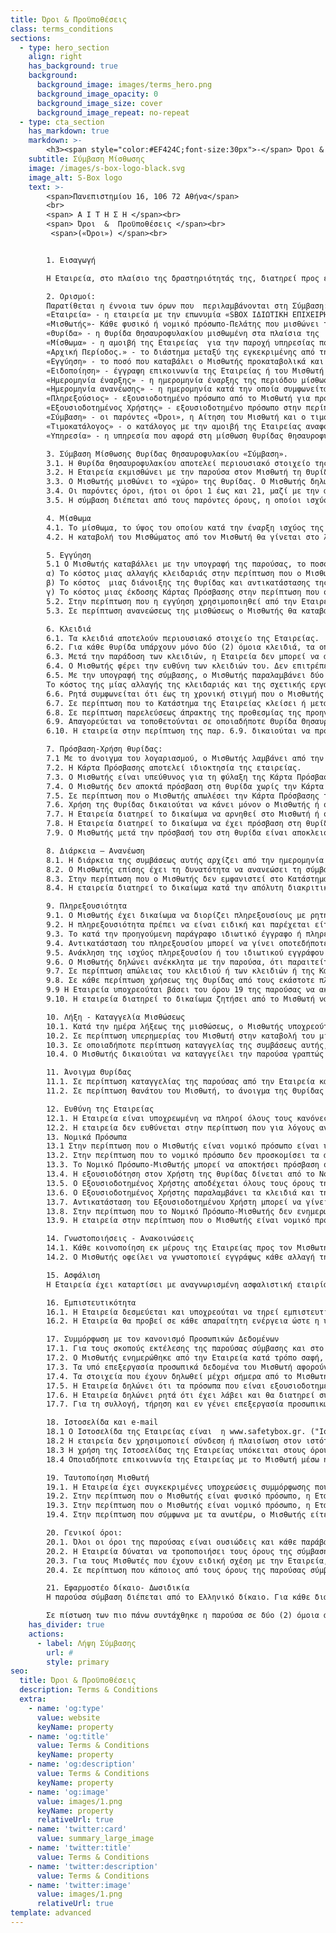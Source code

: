 ```yaml
---
title: Όροι & Προϋποθέσεις
class: terms_conditions
sections:
  - type: hero_section
    align: right
    has_background: true
    background: 
      background_image: images/terms_hero.png
      background_image_opacity: 0
      background_image_size: cover
      background_image_repeat: no-repeat
  - type: cta_section
    has_markdown: true
    markdown: >- 
        <h3><span style="color:#EF424C;font-size:30px">-</span> Όροι & Προϋποθέσεις <span style="color:#EF424C;font-size:30px">-</span>
    subtitle: Σύμβαση Μίσθωσης
    image: /images/s-box-logo-black.svg
    image_alt: S-Box logo
    text: >- 
        <span>Πανεπιστημίου 16, 106 72 Αθήνα</span>
        <br>
        <span> Α Ι Τ Η Σ Η </span><br>
        <span> Όροι  &  Προϋποθέσεις </span><br>
         <span>(«Όροι») </span><br>


        1. Εισαγωγή 

        Η Εταιρεία, στο πλαίσιο της δραστηριότητάς της, διατηρεί προς εκμίσθωση και Θυρίδες Θησαυροφυλακίου, διαφόρων μεγεθών, στο Κατάστημα της που βρίσκεται στην περιοχή Αργάσαινα της νήσου Μυκόνου των Κυκλάδων, έναντι μισθώματος, το ύψος του οποίου εξαρτάται από το μέγεθος της Θυρίδας και από το χρόνο μίσθωσης αυτής, βάσει του τιμοκαταλόγου που ισχύει στην Εταιρεία και αναφέρεται στο Παράρτημα Α της παρούσας, του οποίου ο Μισθωτής λαμβάνει γνώση πριν τη μίσθωση αυτής.

        2. Ορισμοί:
        Παρατίθεται η έννοια των όρων που  περιλαμβάνονται στη Σύμβαση: 
        «Εταιρεία» - η εταιρεία με την επωνυμία «SBOX ΙΔΙΩΤΙΚΗ ΕΠΙΧΕΙΡΗΣΗ ΠΑΡΟΧΗΣ ΥΠΗΡΕΣΙΩΝ ΑΣΦΑΛΕΙΑΣ ΜΟΝΟΠΡΟΣΩΠΗ Ι.Κ.Ε.», και τον δ.τ. «SBOX», όπως εκπροσωπείται νόμιμα.
        «Μισθωτής»- Κάθε φυσικό ή νομικό πρόσωπο-Πελάτης που μισθώνει τη θυρίδα θησαυροφυλακίου.
        «Θυρίδα» - η Θυρίδα Θησαυροφυλακίου μισθωμένη στα πλαίσια της  παρούσας Σύμβασης, όπως επιλέχθηκε και αναλυτικά περιγράφεται στην Αίτηση του Πελάτη.
        «Μίσθωμα» - η αμοιβή της Εταιρείας  για την παροχή υπηρεσίας που αφορά στην εκμίσθωση θυρίδας θησαυροφυλακίου. 
        «Αρχική Περίοδος.» - το διάστημα μεταξύ της εγκεκριμένης από την εταιρεία αίτησης έως την υπογραφή της σύμβασης. 
        «Εγγύηση» - το ποσό που καταβάλει ο Μισθωτής προκαταβολικά και του επιστρέφεται κατά τη λήξη της μίσθωσης.                                                 
        «Ειδοποίηση» - έγγραφη επικοινωνία της Εταιρείας ή του Μισθωτή που αφορά την παρούσα Σύμβαση. 
        «Ημερομηνία έναρξης» - η ημερομηνία έναρξης της περιόδου μίσθωσης όπως ορίζεται στην Αίτηση του Μισθωτή.
        «Ημερομηνία ανανέωσης» - η ημερομηνία κατά την οποία συμφωνείται η παράταση του χρόνου μίσθωσης.                                                               
        «Πληρεξούσιος» - εξουσιοδοτημένο πρόσωπο από το Μισθωτή για πρόσβαση στη θυρίδα του. 
        «Εξουσιοδοτημένος Χρήστης» - εξουσιοδοτημένο πρόσωπο στην περίπτωση που ο Μισθωτής είναι Νομικό Πρόσωπο, για πρόσβαση στη θυρίδα του.                                                 
        «Σύμβαση» - οι παρόντες «Όροι», η Αίτηση του Μισθωτή και ο τιμοκατάλογος της Εταιρείας.
        «Τιμοκατάλογος» - ο κατάλογος με την αμοιβή της Εταιρείας αναφορικά με την υπηρεσία που αφορά στη μίσθωση θυρίδας, ο οποίος τελεί υπό περιοδική αναθεώρηση.                                                     
        «Υπηρεσία» - η υπηρεσία που αφορά στη μίσθωση θυρίδας θησαυροφυλακίου πλέον κάθε άλλης υπηρεσίας που περιλαμβάνεται στον τιμοκατάλογο. 

        3. Σύμβαση Μίσθωσης Θυρίδας Θησαυροφυλακίου «Σύμβαση».
        3.1. Η θυρίδα θησαυροφυλακίου αποτελεί περιουσιακό στοιχείο της Εταιρείας.
        3.2. Η Εταιρεία εκμισθώνει με την παρούσα στον Μισθωτή τη Θυρίδα Θησαυροφυλακίου που ευρίσκεται στο Κατάστημά της.
        3.3. Ο Μισθωτής μισθώνει το «χώρο» της θυρίδας. Ο Μισθωτής δηλώνει με την παρούσα ότι η μισθωμένη Θυρίδα εξυπηρετεί απολύτως τις ανάγκες του και είναι της απόλυτης επιλογής του.
        3.4. Οι παρόντες όροι, ήτοι οι όροι 1 έως και 21, μαζί με την αίτηση του Μισθωτή και το Παράρτημα Α, στο οποίο περιλαμβάνεται και ο τιμοκατάλογος υπηρεσιών, αποτελούν μια ενιαία ολότητα και συνιστούν την Σύμβαση Μίσθωσης Θυρίδας Θησαυροφυλακίου. 
        3.5. Η σύμβαση διέπεται από τους παρόντες όρους, η οποίοι ισχύουν καθ΄ όλη τη διάρκεια της μίσθωσης.

        4. Μίσθωμα 
        4.1. Το μίσθωμα, το ύψος του οποίου κατά την έναρξη ισχύος της παρούσας ορίζεται στο Παράρτημα Α, είναι εβδομαδιαίο, μηνιαίο, εξαμηνιαίο ή ετήσιο και καταβάλλεται προσαυξημένο κατά τον επ’ αυτού Φ.Π.Α ή όποιον άλλον φόρο, τέλος, εισφορά κ.λπ. εκάστοτε προβλέπεται, με την υπογραφή της παρούσας και σε περίπτωση ανανεώσεώς της, κατά την έναρξη της εκάστοτε νέας μισθωτικής περιόδου. Κάθε μία από τις ημερομηνίες αυτές είναι δήλη ημέρα κατά τον νόμο και τις εξ αυτού συνέπειες.
        4.2. Η καταβολή του Μισθώματος από τον Μισθωτή θα γίνεται στο λογαριασμό της Εταιρείας, όπως αυτός αναφέρεται στο Παράρτημα Α της παρούσας, και αυτή θα είναι υποχρεωμένη να εκδώσει το αντίστοιχο νόμιμο παραστατικό.

        5. Εγγύηση
        5.1 Ο Μισθωτής καταβάλλει με την υπογραφή της παρούσας, το ποσό που αναφέρεται στο Παράρτημα Α ως εγγύηση, για την πιστή  τήρηση των όρων που περιλαμβάνονται σε αυτή και που συμφωνούνται όλοι ουσιώδεις, και την εξόφληση οποιοσδήποτε οφειλής από την παρούσα σύμβαση (η οποία μπορεί να περιλαμβάνει το οφειλόμενο μίσθωμα από το Μισθωτή, τόκους καθυστέρησης καταβολής αυτού, τέλη, έξοδα, τυχόν πληρωτέα ποσά για χρεώσεις που οφείλονται για πρόσθετες υπηρεσίες που παρέχονται σε σχέση με την καθυστερημένη πληρωμή ή τη μη πληρωμή) και παραμένει στα χέρια της Εταιρείας έως τη λήξη της συμβάσεως και την παράδοση της Θυρίδας κενής περιεχομένου, μαζί με τα κλειδιά αυτής, και την Κάρτα Πρόσβασης από τον Μισθωτή, οπότε θα επιστραφεί στο Μισθωτή, εφόσον δεν συντρέχει περίπτωση παραβάσεως οποιουδήποτε όρου της παρούσης και δεν υφίσταται οφειλή του προς την Εταιρεία. Το ποσό της εγγύησης επίσης καλύπτει:
        α) Το κόστος μιας αλλαγής κλειδαριάς στην περίπτωση που ο Μισθωτής απωλέσει το ένα εκ των δύο κλειδιών που βρίσκονται στην κατοχή του.
        β) Το κόστος  μιας διάνοιξης της Θυρίδας και αντικατάστασης της κλειδαριάς στην περίπτωση που ο Μισθωτής απωλέσει και τα δύο κλειδιά που βρίσκονται στην κατοχή του.
        γ) Το κόστος μιας έκδοσης Κάρτας Πρόσβασης στην περίπτωση που ο Μισθωτής την απωλέσει ή αυτή καταστραφεί. 
        5.2. Στην περίπτωση που η εγγύηση χρησιμοποιηθεί από την Εταιρεία για να καλυφθούν κάποιες από τις ζημιές που αναφέρονται στον όρο 5.1. ανωτέρω, τότε κατά τη λήξη της σύμβασης το ποσό αυτής που θα επιστρέφεται στο Μισθωτή, θα είναι το εναπομείναν μετά την αφαίρεση των εξόδων για τις πιο πάνω ζημίες.
        5.3. Σε περίπτωση ανανεώσεως της μισθώσεως ο Μισθωτής θα καταβάλλει κάθε φορά στην Εταιρεία το ποσό που απαιτείται σύμφωνα με το Παράρτημα Α για τη συμπλήρωση της εγγυήσεως.

        6. Κλειδιά 
        6.1. Τα κλειδιά αποτελούν περιουσιακό στοιχείο της Εταιρείας.
        6.2. Για κάθε θυρίδα υπάρχουν μόνο δύο (2) όμοια κλειδιά, τα οποία παραλαμβάνει ο Μισθωτής, μετά την ολοκλήρωση της διαδικασίας ανοίγματος λογαριασμού, όπως αυτή αναλυτικά περιγράφεται στην ιστοσελίδα της εταιρείας.
        6.3. Μετά την παράδοση των κλειδιών, η Εταιρεία δεν μπορεί να ανοίξει τη θυρίδα παρά μόνο με παραβίαση αυτής. 
        6.4. Ο Μισθωτής φέρει την ευθύνη των κλειδιών του. Δεν επιτρέπεται στο Μισθωτή ή σε κάποιο τρίτο πρόσωπο να δημιουργήσει αντίγραφο των κλειδιών. Ο Μισθωτής παραμένει υπεύθυνος έναντι της Εταιρείας σε περίπτωση που ο ίδιος, ή ο πληρεξούσιος του, εάν υφίσταται, δεν έχουν τηρήσει αυτόν τον όρο.
        6.5. Με την υπογραφή της σύμβασης, ο Μισθωτής παραλαμβάνει δύο (2) όμοια κλειδιά, τα οποία έχει την υποχρέωση να διατηρεί και να φυλάττει. Σε περίπτωση απώλειας ενός ή και των δύο κλειδιών, ο Μισθωτής υποχρεούται να γνωστοποιήσει το γεγονός αυτό στην Εταιρεία και η Εταιρεία αναλαμβάνει την υποχρέωση να αλλάξει την κλειδαριά της Θυρίδας και να παραδώσει σε αυτόν τα νέα κλειδιά. 
        Το κόστος της μίας αλλαγής της κλειδαριάς και της σχετικής εργασίας, αναφέρεται στο Παράρτημα Α της παρούσας, και καλύπτεται από την εγγύηση που έχει καταβάλει ο Μισθωτής στην Εταιρεία σύμφωνα με το όρο (5) της παρούσας. Στην περίπτωση που χρειαστεί και δεύτερη αλλαγή της κλειδαριάς τότε ο Μισθωτής είναι υποχρεωμένος να καταβάλει τα έξοδα για την εργασία αυτή στην Εταιρεία. Και στις δύο ως άνω περιπτώσεις, η Εταιρεία προσκαλεί το Μισθωτή να παρασταθεί κατά τη διάρκεια των αντίστοιχων εργασιών. Μη ανταπόκριση του Μισθωτή συνεπάγεται τη μη εκτέλεση των κατά περίπτωση προαναφερθέντων εργασιών, μέχρις ότου ο Μισθωτής υποβάλλει στο Κατάστημα σχετικό αίτημα και η Εταιρεία καθορίσει νέα ημερομηνία και ώρα, κατά την οποία ο Μισθωτής θα παραστεί. Μέχρι την ολοκλήρωση των κατά περίπτωση ως άνω εργασιών, κάθε πρόσβαση στη Θυρίδα αποκλείεται, για λόγους ασφαλείας.
        6.6. Ρητά συμφωνείται ότι έως τη χρονική στιγμή που ο Μισθωτής θα γνωστοποιήσει στην Εταιρεία την απώλεια ενός ή και των δύο κλειδιών της Θυρίδας, αυτός παραμένει αποκλειστικά υπεύθυνος για το εκάστοτε περιεχόμενο της Θυρίδας και την τύχη του.
        6.7. Σε περίπτωση που το Κατάστημα της Εταιρείας κλείσει ή μεταφερθεί, αλλά και σε περίπτωση που καταργηθούν σε αυτό οι Θυρίδες Θησαυροφυλακίου, η Εταιρεία ειδοποιεί τον Μισθωτή για την τροποποίηση ή τη λύση της μισθώσεως και τον καλεί να αναλάβει άμεσα το περιεχόμενο της Θυρίδας του (στην προθεσμία που τίθεται από την Εταιρεία, η οποία δεν μπορεί να είναι μικρότερη των δύο (2) ημερών, και να το τοποθετήσει αν το επιθυμεί σε Θυρίδα άλλου Καταστήματος της Εταιρείας, την οποία θα επιλέξει και θα εκμισθώσει με δική του επιμέλεια.( η απλά θα μιλήσουμε μόνο για την περίπτωση κλεισίματος του καταστήματος οπότε και καταγγέλλεται η σύμβαση.)
        6.8. Σε περίπτωση παρελεύσεως άπρακτης της προθεσμίας της προηγούμενης παραγράφου, η Εταιρεία δικαιούται να μεταφέρει το περιεχόμενο της Θυρίδας ως έχει κλειδωμένη σε άλλο Κατάστημα με σχετική υποδομή. Αν αυτό δεν είναι δυνατό για οποιονδήποτε τεχνικό λόγο, η Εταιρεία δικαιούται να μεταφέρει το περιεχόμενο τα θυρίδας και να το τοποθετήσει σε μία Θυρίδα, ιδίου μεγέθους, εκτός εάν δεν υπάρχει ελεύθερη όμοια Θυρίδα, οπότε επιλέγεται Θυρίδα παραπλήσιου μεγέθους, στην οποία μπορεί να τοποθετηθεί το μεταφερόμενο περιεχόμενο. Το άνοιγμα της Θυρίδας, η μεταφορά του περιεχομένου της και η εγκατάστασή του σε άλλη θυρίδα γίνεται ενώπιον συμβολαιογράφου της επιλογής της Εταιρείας και ο Μισθωτής αναλαμβάνει όλο το σχετικό κόστος. Σε περίπτωση μεταβολής του μισθώματος λόγω της αλλαγής του μεγέθους της Θυρίδας, το μίσθωμα αναπροσαρμόζεται ανάλογα από την αμέσως επόμενη μισθωτική περίοδο.
        6.9. Απαγορεύεται να τοποθετούνται σε οποιαδήποτε Θυρίδα Θησαυροφυλακίου εκρηκτικές ύλες, οξέα, μολυσματικά ή δύσοσμα αντικείμενα, παράνομα αποκτηθέντα αντικείμενα ή προϊόντα εγκληματικών δραστηριοτήτων (σύμφωνα με τον Ν. 4557/2018, όπως εκάστοτε ισχύει), ή κάθε είδους υλικά, τα οποία θα μπορούσαν να επιφέρουν βλάβη σε αυτή ή σε γειτονικές Θυρίδες, ή στοιχεία που έχουν χρησιμοποιηθεί ή χρησιμοποιούνται με οποιονδήποτε τρόπο για τη διευκόλυνση της φοροδιαφυγής. Στην περίπτωση αυτή ο Μισθωτής είναι υποχρεωμένος να αποζημιώσει την Εταιρεία ή οποιονδήποτε τρίτο για τυχόν ζημιές, έξοδα, χρεώσεις και βλάβες σε περιουσιακά στοιχεία που προκύπτουν από την ενέργειά του αυτή. 
        6.10. Η εταιρεία στην περίπτωση της παρ. 6.9. δικαιούται να προβεί στην καταγγελία της σύμβασης βάσει των όσων αναφέρονται στον όρο 10 της παρούσας και να καλέσει το Μισθωτή να παραδώσει τη θυρίδα κενή περιεχομένου μαζί με τα κλειδιά και την κάρτα πρόσβασης. Σε περίπτωση μη εμφανίσεως του Μισθωτή,  η Εταιρεία δικαιούται να προβεί στη διάνοιξη της θυρίδας βάσει των όσων αναφέρονται στον όρο 11 της παρούσας. Σε αυτή την περίπτωση, ο Μισθωτής επιβαρύνεται με όλα τα σχετικά έξοδα.

        7. Πρόσβαση-Χρήση θυρίδας:
        7.1 Με το άνοιγμα του λογαριασμού, ο Μισθωτής λαμβάνει από την Εταιρεία μια κάρτα Πρόσβασης («Κάρτα Πρόσβασης»), με την οποία κάθε φορά εισέρχεται στο κατάστημα όπου βρίσκονται οι θυρίδες.
        7.2. Η Κάρτα Πρόσβασης αποτελεί ιδιοκτησία της εταιρείας. 
        7.3. Ο Μισθωτής είναι υπεύθυνος για τη φύλαξη της Κάρτα Πρόσβασης.
        7.4. Ο Μισθωτής δεν αποκτά πρόσβαση στη θυρίδα χωρίς την Κάρτα Πρόσβασης, και το κλειδί του.
        7.5. Σε περίπτωση που ο Μισθωτής απωλέσει την Κάρτα Πρόσβασης του ή αυτή για οποιοδήποτε λόγο καταστραφεί, είναι υποχρεωμένος να ενημερώσει άμεσα και χωρίς καμία καθυστέρηση την εταιρεία εγγράφως, προκειμένου αυτή να ακυρώσει την απολεσθείσα και να εκδώσει άμεσα νέα. Το κόστος έκδοσης νέας Κάρτα Πρόσβασης αναφέρεται στο Παράρτημα Α και καλύπτεται από την εγγύηση που έχει καταβάλει ο Μισθωτής στην Εταιρεία σύμφωνα με το όρο (5) της παρούσας. Στην περίπτωση που χρειαστεί και δεύτερη έκδοση της Κάρτας Πρόσβασης, τότε ο Μισθωτής είναι υποχρεωμένος να καταβάλει τα έξοδα. 
        7.6. Χρήση της Θυρίδας δικαιούται να κάνει μόνον ο Μισθωτής ή ο πληρεξούσιος αυτού ο οποίος θα έχει ρητή εντολή προς αυτό, κατά τις ημέρες και ώρες λειτουργίας του Καταστήματος, σύμφωνα με τους κανόνες ασφαλείας που η Εταιρεία θέτει. Πριν από οποιαδήποτε χρήση της Θυρίδας, ο Μισθωτής υποχρεούται να ακολουθήσει πιστά τις εκάστοτε σε ισχύ σχετικές διαδικασίες της Εταιρείας. Απαγορεύεται ρητά στο Μισθωτή οποιαδήποτε ενέργεια μπορεί να επηρεάσει τα δικαιώματα των άλλων πελατών της Εταιρείας ή να προκαλέσει ζημιά στις εγκαταστάσεις της Εταιρείας ή στην ιδιοκτησία οποιουδήποτε τρίτου. 
        7.7. Η Εταιρεία διατηρεί το δικαίωμα να αρνηθεί στο Μισθωτή ή στον Πληρεξούσιο αυτού την πρόσβαση στη θυρίδα αν αυτό έχει επιβληθεί σε αυτήν, νόμιμα από οποιαδήποτε τοπική, εθνική ή υπερεθνική αρχή (συμπεριλαμβανομένου οποιουδήποτε δικαστηρίου) ή αν κατά την εύλογη κρίση της Εταιρείας ο Μισθωτής συμπεριφέρεται με επιθετικό, ακανόνιστο, απειλητικό, άσεμνο ή αγενές τρόπο, αν βρίσκεται υπό την επήρεια αλκοόλ ή ναρκωτικών ουσιών, αν η συμπεριφορά του δημιουργεί υποψία ότι ενεργεί παράνομα, σε περίπτωση λόγων ανωτέρας βίας όπως αυτοί αναλύονται στο όρο 12.2., ή σε περίπτωση που πραγματοποιούνται βασικές εργασίες συντήρησης στο Κατάστημα της Εταιρείας.
        7.8. Η Εταιρεία διατηρεί το δικαίωμα να έχει πρόσβαση στη θυρίδα του Μισθωτή αν αυτό έχει επιβληθεί σε αυτήν, νόμιμα από οποιαδήποτε τοπική, εθνική ή υπερεθνική αρχή (συμπεριλαμβανομένου οποιουδήποτε δικαστηρίου). Σε αυτήν την περίπτωση είναι υποχρεωμένη να ενημερώσει σχετικά το Μισθωτή.
        7.9. Ο Μισθωτής μετά την πρόσβασή του στη θυρίδα είναι αποκλειστικά υπεύθυνος για την επανατοποθέτηση του κουτιού στον εσωτερικό χώρο της θυρίδας και την ασφάλιση αυτής.

        8. Διάρκεια – Ανανέωση
        8.1. Η διάρκεια της συμβάσεως αυτής αρχίζει από την ημερομηνία της υπογραφής της και λήγει την ημερομηνία που αναφέρεται σε αυτήν. Ύστερα από την ως άνω λήξη της συμβάσεως, αυτής (με την επιφύλαξη του άρθρου 10 για την καταγγελία) ο Μισθωτής πρέπει να προσέλθει στο Κατάστημα να παραλάβει το περιεχόμενο της θυρίδας του, και να παραδώσει αυτή κενή περιεχομένου μαζί με τα κλειδιά αυτής και την Κάρτα Πρόσβασης, το αργότερο μέχρι την ώρα 09:00 πρωινή της τελευταίας ημέρας ισχύος της συμβάσεως. 
        8.2. Ο Μισθωτής επίσης έχει τη δυνατότητα να ανανεώσει τη σύμβαση του για ίσο, μεγαλύτερο ή μικρότερο χρονικό διάστημα επιλέγοντας την ίδια ή διαφορετική θυρίδα. Στην περίπτωση αυτή είναι υποχρεωμένος να ειδοποιήσει εγγράφως την εταιρεία. (ότι σκοπεύει να ανανεώσει τη σύμβαση του εντός της προθεσμίας που αναφέρεται στο παράρτημα Α της παρούσας και προβλέπεται για κάθε διαφορετική διάρκεια μίσθωσης. -μπορούμε να προσθέσουμε και αυτό)
        8.3. Στην περίπτωση που ο Μισθωτής δεν εμφανιστεί στο Κατάστημα της Εταιρείας  κατά τη λήξη της σύμβασής του σύμφωνα με τον όρο 8.1., ούτε προβεί σε ανανέωση σύμφωνα με τον όρο 8.2., θεωρείται ότι η σύμβαση του ανανεώθηκε αυτοδικαίως και αορίστως για ίσο χρονικό διάστημα κάθε φορά με αυτό που αναφέρεται σ’ αυτήν. Σε αυτήν την περίπτωση το ποσό της εγγύησης καταπίπτει υπερ της εταιρείας προκειμένου να καλυφθεί το μίσθωμα και τα έξοδα της ανανεωμένης μίσθωσης. (να το δούμε αυτό!!!)
        8.4. Η εταιρεία διατηρεί το δικαίωμα κατά την απόλυτη διακριτική της ευχέρεια να μην ανανεώσει τη σύμβαση του Μισθωτή, αν αυτός αθετεί κατ’ επανάληψη κάποιον από τους όρους της παρούσας σύμβασης και δεν εκπληρώνει τις υποχρεώσεις του προς την Εταιρεία, ή ο Μισθωτής δεν προσκομίζει τα απαραίτητα επικαιροποιημένα έγγραφα για την ταυτοποίησή του σύμφωνα με τον όρο 19 της παρούσας, ή επισυμβεί ένα από τα γεγονότα που αναφέρονται στον όρο 7.7 της παρούσας σύμβασης.

        9. Πληρεξουσιότητα
        9.1. Ο Μισθωτής έχει δικαίωμα να διορίζει πληρεξουσίους με ρητή εντολή, ο οποίος έχει πρόσβαση στη Θυρίδα κατά τον ίδιο τρόπο και με τους ίδιους όρους με αυτόν και μπορούν να κάνουν χρήση αυτής ανεξάρτητα ή και μαζί.
        9.2. Η πληρεξουσιότητα πρέπει να είναι ειδική και παρέχεται είτε με ιδιωτικό έγγραφο, το οποίο φέρει βέβαιη χρονολογία και υπογράφεται από το Μισθωτή και από τον πληρεξούσιό του, είτε με συμβολαιογραφικό έγγραφο, το οποίο υποβάλλεται στην Εταιρεία, ελέγχεται από το νομικό της τμήμα και επισυνάπτεται στην παρούσα.
        9.3. Το κατά την προηγούμενη παράγραφο ιδιωτικό έγγραφο ή πληρεξούσιο ισχύει έως την ημερομηνία που αναγράφεται σε αυτό ή σε κάθε περίπτωση έως την ανάκλησή του. Η ισχύς του πληρεξουσίου λήγει αυτοδικαίως με τον θάνατο του Μισθωτή, ακόμη και εάν έχει ρητά συμφωνηθεί το αντίθετο. Ο πληρεξούσιος ευθύνεται έναντι της Εταιρείας και των φορολογικών ή άλλων αρχών για οποιαδήποτε χρήση της Θυρίδας μετά τον θάνατο του Μισθωτή.
        9.4. Αντικατάσταση του πληρεξουσίου μπορεί να γίνει οποτεδήποτε κατά τα αναφερόμενα στην παρ. 9.2. ανωτέρω, αφού προηγουμένως ο Μισθωτής ανακαλέσει το σε ισχύ ιδιωτικό έγγραφο ή πληρεξούσιο, κατά αναφερόμενα στην επόμενη παρ. 9.5.
        9.5. Ανάκληση της ισχύος πληρεξουσίου ή του ιδιωτικού εγγράφου μπορεί να γίνει οποτεδήποτε από τον Μισθωτή είτε με συμβολαιογραφικό έγγραφο για την ανάκληση αυτού, είτε με ιδιωτικό έγγραφο βέβαιης χρονολογίας που να αναφέρει την ανάκληση του προηγούμενου, και επισυνάπτεται στην παρούσα.
        9.6. Ο Μισθωτής δηλώνει ανέκκλητα με την παρούσα, ότι παραιτείται από κάθε ένσταση που αφορά την πλαστογράφηση της υπογραφής του, τη νόθευση του εγγράφου της χορηγηθείσας πληρεξουσιότητας ή υπέρβαση των ορίων της, που ο ίδιος παρείχε στον πληρεξούσιο.
        9.7. Σε περίπτωση απώλειας του κλειδιού ή των κλειδιών ή της Κάρτας Πρόσβασης από τον πληρεξούσιο, η Εταιρεία ουδεμία ευθύνη φέρει, έως τη γνωστοποίησή της σε αυτή, κατά τα αναφερόμενα στους όρους 6.5. και 6.6. πιο πάνω, που εφαρμόζονται όμοια.
        9.8. Σε κάθε περίπτωση χρήσεως της Θυρίδας από τους εκάστοτε πληρεξούσιους του Μισθωτή, η Εταιρεία δικαιούται να ζητά από αυτούς να επιβεβαιώνουν, ως προϋπόθεση για τη χρήση της, τη συνδρομή των προϋποθέσεων για τη νόμιμη χρήση της Θυρίδας και αυτοί υποχρεούνται να ανταποκρίνονται με ειλικρίνεια και πληρότητα, ευθυνόμενοι και αυτοί προσωπικά προς τούτο.
        9.9 Η Εταιρεία υποχρεούται βάσει του όρου 19 της παρούσας να ακολουθήσει όλες τις διαδικασίες ταυτοποίησης του Πληρεξουσίου, πριν από τον διορισμό του από το Μισθωτή. Σε περίπτωση που δεν είναι δυνατή η ταυτοποίηση του Πληρεξουσίου από την Εταιρεία, αυτή δύναται να απορρίψει το διορισμό του από το Μισθωτή.
        9.10. Η εταιρεία διατηρεί το δικαίωμα ζητήσει από το Μισθωτή να ανακαλέσει άμεσα τον Πληρεξούσιό του στην περίπτωση που αυτός δεν συμμορφώνεται με τους όρους της παρούσας σύμβασης και δεν εκπληρώνει τις υποχρεώσεις του, δεν προσκομίζει τα απαραίτητα επικαιροποιημένα έγγραφα για την ταυτοποίησή του σύμφωνα με τον όρο 19, ή επισυμβεί ένα από τα γεγονότα του όρου 7.7 της παρούσας. Σε αυτήν την περίπτωση ο Μισθωτής δύναται να διορίσει νέο πληρεξούσιο.

        10. Λήξη - Καταγγελία Μισθώσεως
        10.1. Κατά την ημέρα λήξεως της μισθώσεως, ο Μισθωτής υποχρεούται να εκκενώσει τη Θυρίδα και να παραδώσει τα κλειδιά αυτής και την Κάρτα Πρόσβασης στην Εταιρεία.
        10.2. Σε περίπτωση υπερημερίας του Μισθωτή στην καταβολή του μισθώματος, ή παραβάσεως εκ μέρους του Μισθωτή οποιουδήποτε από τους όρους της συμβάσεως αυτής, που όλοι συμφωνούνται ουσιώδεις, ή παραβάσεως του νόμου ή και των διατάξεων των Εποπτικών Αρχών, η Εταιρεία δικαιούται να καταγγείλει τη σύμβαση αυτή με έγγραφο που κοινοποιείται στην κατά τον όρο 14 ταχυδρομική διεύθυνση που έχει δηλώσει ο Μισθωτής. Με το ίδιο έγγραφο η Εταιρεία καλεί τον Μισθωτή να παραδώσει τη Θυρίδα σε αυτήν κενή περιεχομένου, μαζί με τα κλειδιά αυτής και την Κάρτα Πρόσβασης.
        10.3. Σε οποιαδήποτε περίπτωση καταγγελίας της συμβάσεως αυτής, κατά τα προαναφερόμενα, ο Μισθωτής υποχρεούται σε άμεση παράδοση της Θυρίδας κενής, των κλειδιών της και της Κάρτας Πρόσβασης και καταπίπτει υπέρ της Εταιρείας η εγγύηση που αυτός κατέβαλε στην Εταιρεία κατ’ εφαρμογή του όρου 5 της παρούσας. 
        10.4. Ο Μισθωτής δικαιούται να καταγγείλει την παρούσα γραπτώς με έγγραφο, εφόσον παραδώσει τη Θυρίδα κενή περιεχομένου μαζί με την Κάρτα Πρόσβασης και τα κλειδιά της στο ως άνω Κατάστημα της Εταιρείας, όπου διατηρείται η Θυρίδα και εξοφλήσει το τυχόν οφειλόμενο από αυτόν μίσθωμα. Στην περίπτωση που αρνηθεί να εξοφλήσει το οφειλόμενο από αυτόν τίμημα, τότε καταπίπτει υπερ της Εταιρείας η εγγύηση που αυτός κατέβαλε κατά τη σύναψη της σύμβασης.

        11. Άνοιγμα Θυρίδας
        11.1. Σε περίπτωση καταγγελίας της παρούσας από την Εταιρεία και μη εμφανίσεως του Μισθωτή, σύμφωνα με τη σχετική πρόσκληση της Εταιρείας για την εκκένωση της Θυρίδας κατά τον όρο 10.2. πιο πάνω, η Εταιρεία δικαιούται, και ύστερα από παροχή άδειας από το καθ’ ύλην και κατά τόπο αρμόδιο Δικαστήριο, να διανοίξει τη Θυρίδα και να προβεί σε δημόσια κατάθεση του περιεχομένου της, το οποίο εν συνεχεία θα τίθεται στη διάθεση του Μισθωτή, σύμφωνα με τα ειδικώς οριζόμενα στον νόμο. Το ως άνω περιεχόμενο ο Μισθωτής θα δικαιούται να αναλάβει ύστερα από την εξόφληση κάθε οφειλόμενου προς την Εταιρεία ποσού, συμπεριλαμβανομένων των εξόδων για τη διάνοιξη της Θυρίδας, της απογραφής, των δικαστικών ή και άλλων σχετικών εξόδων.
        11.2. Σε περίπτωση θανάτου του Μισθωτή, το άνοιγμα της Θυρίδας θα πραγματοποιηθεί από τους νόμιμους κληρονόμους του, ύστερα από την έκδοση και επίδοση στην Εταιρεία του σχετικού κληρονομητηρίου, σύμφωνα με τα εκάστοτε σχετικά οριζόμενα στον νόμο.

        12. Ευθύνη της Εταιρείας
        12.1. Η Εταιρεία είναι υποχρεωμένη να πληροί όλους τους κανόνες ασφαλείας, σύμφωνα με τον νόμο, και να λαμβάνει όλα τα προσήκοντα, σύμφωνα με τον νόμο, μέτρα για τη φύλαξη των Θυρίδων του Θησαυροφυλακίου της. Η Εταιρεία δεν καταγράφει το περιεχόμενο της Θυρίδας, το οποίο δεν δικαιούται να γνωρίζει, (με την επιφύλαξη του όρου 11 και του όρου 7.8), ενώ ο Μισθωτής μπορεί οποτεδήποτε να μεταβάλει το περιεχόμενό της, η αξία του οποίου παραμένει άγνωστη και ανέλεγκτη από την Εταιρεία. Κατόπιν αυτών, ρητά συμφωνείται με την παρούσα ότι η Εταιρεία ουδεμία απολύτως ευθύνη φέρει για το οποιοδήποτε εκάστοτε περιεχόμενο της Θυρίδας, σε περίπτωση βλάβης, καταστροφής ή απώλειας αυτού, ολικά ή μερικά. Η Εταιρεία ασφαλίζει το περιεχόμενο της Θυρίδας για οποιονδήποτε κίνδυνο, σύμφωνα με τα όσα αναφέρονται στον όρο 15 της παρούσας και ο Μισθωτής δεν δικαιούται να ζητήσει αποζημίωση για κανένα λόγο σε σχέση με τη μισθωμένη Θυρίδα και το περιεχόμενό της.
        12.2. Η εταιρεία δεν ευθύνεται στην περίπτωση που για λόγους ανωτέρας βίας (ενδεικτικά αναφερομένων απεργιών, πανδημιών, δυσμενών καιρικών συνθηκών, κυβερνητικών εντολών, εντολών Ρυθμιστικής Αρχής, υποχρέωση συμμόρφωσης με οποιονδήποτε νόμο, κανονισμό, οδηγία, ή δικαστική εντολή, πυρκαγιά, πλημμύρα, γενική διακοπή ρεύματος, βλάβη μηχανημάτων και εγκαταστάσεων, τρομοκρατικές ενέργειες, προειδοποιήσεις αστυνομίας κλπ) καθυστερεί ή καθίσταται αδύνατη η εκπλήρωση των υποχρεώσεών της προς το Μισθωτή. 
        13. Νομικά Πρόσωπα
        13.1 Στην περίπτωση που ο Μισθωτής είναι νομικό πρόσωπο είναι υποχρεωμένος κατά την υποβολή της αίτησης προς την Εταιρεία και πριν το άνοιγμα του λογαριασμού του να προσκομίσει τα απαραίτητα δικαιολογητικά έγγραφα που το νομιμοποιούν (ενδεικτικά και όχι περιοριστικά αναφερομένων έγγραφα για τα πρόσωπα που είναι εξουσιοδοτημένα να ενεργούν στο όνομα και για λογαριασμό του νομικού προσώπου και να το δεσμεύουν νόμιμα, έγγραφα για τους πραγματικούς δικαιούχους κλπ). Μόλις το Νομικό Πρόσωπο νομιμοποιηθεί από την Εταιρεία μπορεί να προχωρήσει στο άνοιγμα του λογαριασμού προκειμένου να μισθώσει τη/τις θυρίδα/ες που επιθυμεί. 
        13.2. Στην περίπτωση που το νομικό πρόσωπο δεν προσκομίσει τα απαραίτητα έγγραφα που το νομιμοποιούν ή στην περίπτωση που από τα έγγραφα που προσκομίζει δεν είναι δυνατή η νομιμοποίηση του, τότε η Εταιρεία δικαιούται αρχικά να ζητήσει από το νομικό πρόσωπο επιπλέον έγγραφα κι αν αυτά δεν προσκομιστούν, τότε η Εταιρεία απορρίπτει την αίτηση του Νομικού Προσώπου.
        13.3. Το Νομικό Πρόσωπο-Μισθωτής μπορεί να αποκτήσει πρόσβαση στη θυρίδα μόνο μέσω ενός Εξουσιοδοτημένου Χρήστη. (εδώ μπορούμε να πούμε ή μέσω του νόμιμου εκπροσώπου του αλλά αυτό θα ήταν θέμα για πχ στις ανώνυμες έχουμε ολόκληρο διοικητικό συμβούλιο)
        13.4. Η εξουσιοδότηση στον Χρήστη της θυρίδας δίνεται από το Νομικό Πρόσωπο-Μισθωτή, γραπτώς με ειδική προς τούτο εντολή είτε με Πρακτικό του Αρμοδίου Οργάνου του Νομικού Προσώπου-Μισθωτή ή με Απόφαση των εταίρων ανάλογα με τη μορφή του κάθε νομικού προσώπου. Η  πληρεξουσιότητα αυτή θα πρέπει να ισχύει καθ΄ όλη τη διάρκεια της σύμβασης.
        13.5. Ο Εξουσιοδοτημένος Χρήστης αποδέχεται όλους τους όρους της παρούσας Μίσθωσης και δεσμεύεται από αυτούς. Είναι επίσης υπεύθυνος για την ορθή και κατάλληλη χρήση των θυρίδων. 
        13.6. Ο Εξουσιοδοτημένος Χρήστης παραλαμβάνει τα κλειδιά και την κάρτα πρόσβασης από την Εταιρεία.
        13.7. Αντικατάσταση του Εξουσιοδοτημένου Χρήστη μπορεί να γίνει οποτεδήποτε, αφού προηγουμένως το Νομικό Πρόσωπο- Μισθωτής ανακαλέσει την σε ισχύ πληρεξουσιότητα, και διορίσει νέο χρήστη με νεότερο έγγραφο, όπως αναφέρεται στον όρο 13.3.
        13.8. Στην περίπτωση που το Νομικό Πρόσωπο-Μισθωτής δεν ενημερώσει την εταιρεία για την αλλαγή του εξουσιοδοτημένου χρήστη, τότε η Εταιρεία δύναται να μην επιτρέψει την πρόσβαση του χρήστη στη θυρίδα.
        13.9. Η εταιρεία στην περίπτωση που ο Μισθωτής είναι νομικό πρόσωπο δύναται, πέραν των όσων αναφέρονται στον όρο 10 της παρούσας, να καταγγείλει την παρούσα σύμβαση και στην περίπτωση που το Νομικό Πρόσωπο πτωχεύσει, τεθεί υπό αναγκαστική διαχείριση και γενικώς πληγεί η φερεγγυότητά του. Στην περίπτωση καταγγελίας, κατά τα προαναφερόμενα ισχύουν όλα όσα προβλέπονται στον όρο 10 της παρούσας για την καταγγελία.

        14. Γνωστοποιήσεις - Ανακοινώσεις
        14.1. Κάθε κοινοποίηση εκ μέρους της Εταιρείας προς τον Μισθωτή που αφορά την παρούσα θα γίνεται εγγράφως στην ταχυδρομική διεύθυνση που ο Μισθωτής έχει δηλώσει στο προοίμιο της παρούσας, είτε στη διεύθυνση του αντικλήτου του, που έχει διορίσει με ειδικό Έντυπο προς την Εταιρεία ή με ειδικό συμβολαιογραφικό έγγραφο που επισυνάπτεται στην παρούσα, είτε στην ηλεκτρονική του διεύθυνση που αυτός θα έχει δηλώσει στην αίτηση του προς την Εταιρεία, με την προϋπόθεση της συναίνεση του να ενημερώνεται μέσω μηνυμάτων ηλεκτρονικού ταχυδρομείου. Σε οποιαδήποτε περίπτωση διορισμού πληρεξουσίου (όρος 9 ανωτέρω), ο πληρεξούσιος είναι αυτοδικαίως και αντίκλητος του Μισθωτή.
        14.2. Ο Μισθωτής οφείλει να γνωστοποιεί εγγράφως κάθε αλλαγή της ταχυδρομικής διευθύνσεώς του ή οποιουδήποτε άλλου στοιχείου ταυτοποίησής του προς την Εταιρεία. Νόμιμη διεύθυνση του Μισθωτή για τη νόμιμη επίδοση ή κοινοποίηση ή αποστολή προς αυτόν οποιουδήποτε εγγράφου και για τις εντεύθεν νόμιμες συνέπειες είναι η εκάστοτε τελευταία δηλωθείσα από αυτόν. Η διάταξη αυτή εφαρμόζεται ανάλογα και στην περίπτωση αντικλήτου. 

        15. Ασφάλιση
        Η Εταιρεία έχει καταρτίσει με αναγνωρισμένη ασφαλιστική εταιρία ασφαλιστήριο συμβόλαιο αστικής ευθύνης προς κάλυψη της ευθύνης της, που απορρέει από την παρούσα σύμβαση και μέχρι του ποσού των Ευρώ ………. ανά ζημιογόνο γεγονός. Το ασφαλιστήριο συμβόλαιο θα παραμείνει σε ισχύ καθ’ όλη τη διάρκεια ισχύος της παρούσας σύμβασης. (Τι θα ισχύει εδώ?)

        16. Εμπιστευτικότητα
        16.1. Η Εταιρεία δεσμεύεται και υποχρεούται να τηρεί εμπιστευτικές όλες τις πληροφορίες που περιέρχονται σε γνώση αυτής ή του Προσωπικού  της σε σχέση με τον Μισθωτή. Η υποχρέωση τήρησης εμπιστευτικών των πληροφοριών που περιέρχονται σε γνώση της Εταιρείας ως αποτέλεσμα της παρούσας σύμβασης εκτείνεται και μετά την για οιοδήποτε λόγο λήξη ή λύση του παρόντος, με την επιφύλαξη του όρου 17 περί προστασίας προσωπικών δεδομένων. 
        16.2. Η Εταιρεία θα προβεί σε κάθε απαραίτητη ενέργεια ώστε η υποχρέωση αυτή να εκτείνεται και στο Προσωπικό της, το οποίο θα δεσμεύεται να τηρεί εμπιστευτικές όλες τις πληροφορίες που περιέρχονται σε γνώση του κατά διάρκεια της παρούσας σύμβασης.

        17. Συμμόρφωση με τον κανονισμό Προσωπικών Δεδομένων 
        17.1. Για τους σκοπούς εκτέλεσης της παρούσας σύμβασης και στο πλαίσιο αυτής, η Εταιρεία, προβαίνει στη συλλογή, τήρηση και επεξεργασία δεδομένων προσωπικού χαρακτήρα, σύμφωνα με το εκάστοτε ισχύον Ευρωπαϊκό, εθνικό νομοθετικό και κανονιστικό πλαίσιο.
        17.2. Ο Μισθωτής ενημερώθηκε από την Εταιρεία κατά τρόπο σαφή, κατανοητό και ορισμένο για το σκοπό της επεξεργασίας των δεδομένων του, τους αποδέκτες των δεδομένων του, και τελεί εν γνώσει των δικαιωμάτων του. 
        17.3. Τα υπό επεξεργασία προσωπικά δεδομένα του Μισθωτή αφορούν και εξυπηρετούν την παρούσα σχέση είναι δε αναγκαία και κατάλληλα για την ομαλή και απρόσκοπτη εκτέλεση των εκατέρωθεν υποχρεώσεων των μερών καθώς και για την εξυπηρέτηση όλων των μεταξύ τους σχέσεων.
        17.4. Τα στοιχεία που έχουν δηλωθεί μέχρι σήμερα από το Μισθωτή, καθώς και όποια αλλαγή σε αυτά ή / και όποια δηλωθούν στο μέλλον, τηρούνται σε ειδικό αρχείο από την Εταιρεία για την διασφάλιση της μεταξύ τους σύμβασης, για όσο χρόνο διαρκεί αυτή και μετά το τέλος της, σύμφωνα µε τα όσα ισχύουν στο νομικό και κανονιστικό πλαίσιο.
        17.5. Η Εταιρεία δηλώνει ότι τα πρόσωπα που είναι εξουσιοδοτημένα να επεξεργάζονται δεδομένα προσωπικού χαρακτήρα έχουν αναλάβει δέσμευση τήρησης εμπιστευτικότητας. 
        17.6. Η Εταιρεία δηλώνει ρητά ότι έχει λάβει και θα διατηρεί συνεχώς σε ισχύ και λειτουργία όλα τα απαραίτητα μέτρα για την ασφάλεια και την ακεραιότητα των προσωπικών δεδομένων που θα επεξεργαστεί για λογαριασμό του Μισθωτή.  
        17.7. Για τη συλλογή, τήρηση και εν γένει επεξεργασία προσωπικών δεδομένων του Μισθωτή, ισχύουν τα αναφερόμενα στη Δήλωση Προστασίας προσωπικών δεδομένων, η οποία είναι διαθέσιμη στο Κατάστημα της Εταιρείας και στην ιστοσελίδα αυτής, www.safetybox.gr.

        18. Ιστοσελίδα και e-mail
        18.1 Ο Ιστοσελίδα της Εταιρείας είναι  η www.safetybox.gr. ("Ιστότοπος").
        18.2 Η εταιρεία δεν χρησιμοποιεί σύνδεση ή πλαισίωση στον ιστότοπό της και δεν είναι υπεύθυνη για το περιεχόμενο, τις πολιτικές ή τις υπηρεσίες οποιωνδήποτε άλλων προσώπων ή ιστότοπων που συνδέονται ή είναι προσβάσιμοι μέσω της Ιστοσελίδας της.
        18.3 Η χρήση της Ιστοσελίδας της Εταιρείας υπόκειται στους όρους και προϋποθέσεις της Ιστοσελίδας όπως αυτοί δημοσιεύονται.
        18.4 Οποιαδήποτε επικοινωνία της Εταιρείας με το Μισθωτή μέσω ηλεκτρονικού ταχυδρομείου (e-mail) θα γίνεται μόνο από εξουσιοδοτημένο χρήστη ηλεκτρονικού ταχυδρομείου της Εταιρείας και θα φέρει τη διεύθυνση ……………… Στην περίπτωση που ο Μισθωτής λάβει μήνυμα ηλεκτρονικού ταχυδρομείου από άλλη διεύθυνση, είναι υποχρεωμένος να ενημερώσει άμεσα γραπτώς την Εταιρεία και να μην απαντήσει στο εν λόγω μήνυμα.

        19. Ταυτοποίηση Μισθωτή
        19.1. Η Εταιρεία έχει συγκεκριμένες υποχρεώσεις συμμόρφωσης που απορρέουν από τον ν. 4557/2018 όπως εκάστοτε ισχύει, και αφορούν την πρόληψη -καταστολή της νομιμοποίησης εσόδων από εγκληματικές δραστηριότητες, βάσει των οποίων οφείλει να ακολουθεί συγκεκριμένη Πολιτική αποδοχής του εκάστοτε Μισθωτή. Η Πολιτική αυτή αποδοχής συνίσταται στην κάθε φορά εξακρίβωση της ταυτότητάς του Μισθωτή βάσει πρωτότυπων προσωπικών του εγγράφων, ακολουθώντας παράλληλα και διαδικασίες επικαιροποίησης αυτών. 
        19.2. Στην περίπτωση που ο Μισθωτής είναι φυσικό πρόσωπο, η Εταιρεία δύναται να του ζητά είτε πριν την υπογραφή της παρούσας μίσθωσης, είτε κατά την έναρξη είτε κατά τη διάρκεια αυτής, στοιχεία ή πληροφορίες που κρίνονται απαραίτητα όπως ενδεικτικά και όχι περιοριστικά αναφερομένων: α) Δελτίο Αστυνομικής Ταυτότητας ή Διαβατήριο, β) έγγραφο που πιστοποιεί τη διεύθυνση κατοικίας του, γ) ειδικό έγγραφο που πιστοποιεί τον Αριθμό Φορολογικού Μητρώου του, δ) τηλέφωνο επικοινωνίας ε) επαγγελματική ιδιότητα, και ο Μισθωτής οφείλει να τα προσκομίζει άμεσα και χωρίς καμία καθυστέρηση.
        19.3. Στην περίπτωση που ο Μισθωτής είναι νομικό πρόσωπο, η Εταιρεία δύναται να του ζητά είτε πριν την υπογραφή της παρούσας μίσθωσης, είτε κατά την έναρξη είτε κατά τη διάρκεια αυτής, στοιχεία ή πληροφορίες που κρίνονται απαραίτητα όπως ενδεικτικά και όχι περιοριστικά αναφερομένων: α) νομιμοποιητικά έγγραφα, β) έγγραφα για τα πρόσωπα που είναι εξουσιοδοτημένα να ενεργούν στο όνομα και για λογαριασμό του νομικού προσώπου και να το δεσμεύουν νόμιμα, γ)έγγραφα για τους πραγματικούς δικαιούχους, δ) αντίγραφο του καταστατικού της εταιρείας ε) πιστοποιητικό ΓΕ.Μ.Η. και ο Μισθωτής-νομικό πρόσωπο οφείλει να τα προσκομίζει άμεσα και χωρίς καμία καθυστέρηση.
        19.4. Στην περίπτωση που σύμφωνα με τα ανωτέρω, ο Μισθωτής είτε είναι φυσικό, είτε είναι νομικό πρόσωπο, δεν προσκομίσει τα έγγραφα που του έχουν ζητηθεί από την Εταιρεία, προκειμένου να γίνει η ταυτοποίησή του από αυτήν, ή να προχωρήσει η διαδικασία επικαιροποίησης των αυτών εγγράφων, τότε η Εταιρεία δύναται να απορρίψει το αίτημα του Μισθωτή για μίσθωση θυρίδας θησαυροφυλακίου, ή να μην δεχτεί να ανανεώσει τη σύμβαση του. 

        20. Γενικοί όροι:
        20.1. Όλοι οι όροι της παρούσας είναι ουσιώδεις και κάθε παράβασή τους θα θεωρείται σοβαρός λόγος καταγγελίας αυτής, σύμφωνα με τα όσα ορίζονται στον όρο 10 της παρούσας.
        20.2. Η Εταιρεία δύναται να τροποποιήσει τους όρους της σύμβασης προκειμένου να συμμορφωθεί με τους εκάστοτε Νόμους, Κανονισμούς Οδηγίες, δικαστικές αποφάσεις, κυβερνητικές εντολές, ή για να διορθώσει σφάλματα, παραλείψεις, ανακρίβειες ή ασάφειες που έχουν ως αποτέλεσμα η σύμβαση να μην είναι λειτουργική για αμφότερα τα μέρη, ή για άλλους λόγους που δεν μπορούσαν να προβλεφθούν. Στην περίπτωση αυτή, η Εταιρεία είναι υποχρεωμένη να ειδοποιήσει εγγράφως το Μισθωτή, είτε αποστέλλοντας επιστολή στη διεύθυνση που έχει δηλωθεί από αυτόν ή αποστέλλοντας του μήνυμα ηλεκτρονικού ταχυδρομείου στην ηλεκτρονική διεύθυνση που έχει δηλωθεί από αυτόν στην περίπτωση που αυτός έχει συναινέσει να λαμβάνει ειδοποιήσεις μέσω μηνύματος ηλεκτρονικού ταχυδρομείου (e-mail). Η σύμβαση θα βρίσκεται αναρτημένη στην Ιστοσελίδα της Εταιρείας, με όλες τις κάθε φορά τροποποιήσεις αν υπάρχουν, από όπου ο Μισθωτής μπορεί να εκτυπώσει ένα αντίγραφο για το αρχείο του. (να δούμε εδώ αν θα υπάρχει χρόνος ενημέρωσης και αν θα του δίνεται δικαίωμα καταγγελίας αν δεν συμφωνεί που είναι και το ορθό-Αν αφήσουμε μόνο την πρώτη περίπτωση δηλ. συμμόρφωση σε νόμους κλπ, τότε απλά κάνουμε έγγραφη ενημέρωση σε όλους χωρίς αν τους δίνουμε δικαίωμα καταγγελίας)
        20.3. Για τους Μισθωτές που έχουν ειδική σχέση με την Εταιρεία, ισχύουν οι ειδικότεροι όροι και συμφωνίες, όπως αυτοί προβλέπονται κάθε φορά από την Εταιρεία.
        20.4. Σε περίπτωση που κάποιος από τους όρους της παρούσας σύμβασης κριθεί άκυρος οι λοιποί εναπομένοντες όροι της παραμένουν σε ισχύ, ως εάν ο άκυρος όρος να μην είχε ποτέ συμπεριληφθεί στη σύμβαση αυτή.

        21. Εφαρμοστέο δίκαιο- Δωσιδικία
        Η παρούσα σύμβαση διέπεται από το Ελληνικό δίκαιο. Για κάθε διαφορά ή διαφωνία σχετικά με της παρούσα σύμβαση θα γίνεται προσπάθεια συμβιβαστικής επίλυσης μεταξύ των συμβαλλομένων. Εφόσον δεν καταστεί δυνατή η συμβιβαστική επίλυση κάθε διαφορά θα επιλύεται από τα αρμόδια Δικαστήρια των Αθηνών.

        Σε πίστωση των πιο πάνω συντάχθηκε η παρούσα σε δύο (2) όμοια αντίγραφα και, αφού διαβάσθηκε, υπογράφεται όπως ακολουθεί από τους συμβαλλομένους, έκαστος δε εξ αυτών έλαβε από ένα.
    has_divider: true
    actions:
      - label: Λήψη Σύμβασης
        url: #
        style: primary
seo:
  title: Όροι & Προϋποθέσεις
  description: Terms & Conditions
  extra:
    - name: 'og:type'
      value: website
      keyName: property
    - name: 'og:title'
      value: Terms & Conditions
      keyName: property
    - name: 'og:description'
      value: Terms & Conditions
      keyName: property
    - name: 'og:image'
      value: images/1.png
      keyName: property
      relativeUrl: true
    - name: 'twitter:card'
      value: summary_large_image
    - name: 'twitter:title'
      value: Terms & Conditions
    - name: 'twitter:description'
      value: Terms & Conditions
    - name: 'twitter:image'
      value: images/1.png
      relativeUrl: true
template: advanced
---
```

